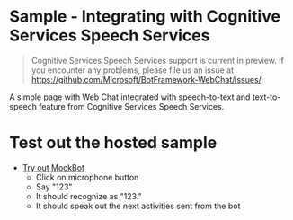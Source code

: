 # Sample - Integrating with Cognitive Services Speech Services

> Cognitive Services Speech Services support is current in preview. If you encounter any problems, please file us an issue at https://github.com/Microsoft/BotFramework-WebChat/issues/.

A simple page with Web Chat integrated with speech-to-text and text-to-speech feature from Cognitive Services Speech Services.

# Test out the hosted sample

- [Try out MockBot](https://microsoft.github.io/BotFramework-WebChat/6.c.cognitive-services-speech-services-js)
   - Click on microphone button
   - Say "123"
   - It should recognize as "123."
   - It should speak out the next activities sent from the bot
